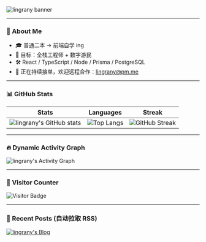 <!-- 动态主题切换：GitHub 官方 media 查询 -->
<picture>
  <source media="(prefers-color-scheme: dark)" srcset="https://raw.githubusercontent.com/lingrany/lingrany/main/assets/dark_banner.svg">
  <source media="(prefers-color-scheme: light)" srcset="https://raw.githubusercontent.com/lingrany/lingrany/main/assets/light_banner.svg">
  <img alt="lingrany banner" src="https://raw.githubusercontent.com/lingrany/lingrany/main/assets/light_banner.svg">
</picture>

---

### 🚀 About Me
- 🎓 普通二本 → 前端自学 ing  
- 🎯 目标：全栈工程师 + 数字游民  
- 🛠️ React / TypeScript / Node / Prisma / PostgreSQL  
- 💬 正在持续接单，欢迎远程合作：lingrany@pm.me  

---

### 📊 GitHub Stats

| Stats | Languages | Streak |
| --- | --- | --- |
| ![lingrany's GitHub stats](https://github-readme-stats.vercel.app/api?username=lingrany&show_icons=true&theme=transparent) | ![Top Langs](https://github-readme-stats.vercel.app/api/top-langs/?username=lingrany&layout=compact&langs_count=6&theme=transparent) | ![GitHub Streak](https://github-readme-streak-stats.herokuapp.com/?user=lingrany&theme=transparent) |

---

### 🔥 Dynamic Activity Graph
![lingrany's Activity Graph](https://github-readme-activity-graph.vercel.app/graph?username=lingrany&theme=xcode)

---

### 👀 Visitor Counter
![Visitor Badge](https://visitor-badge.glitch.me/badge?page_id=lingrany.lingrany)

---

### 🎯 Recent Posts (自动拉取 RSS)
<!-- 如需博客卡片，把下面的 feed 换成你自己的 RSS 地址即可 -->
[![lingrany's Blog](https://github-readme-medium.vercel.app/?username=@lingrany&limit=3)](https://medium.com/@lingrany)

